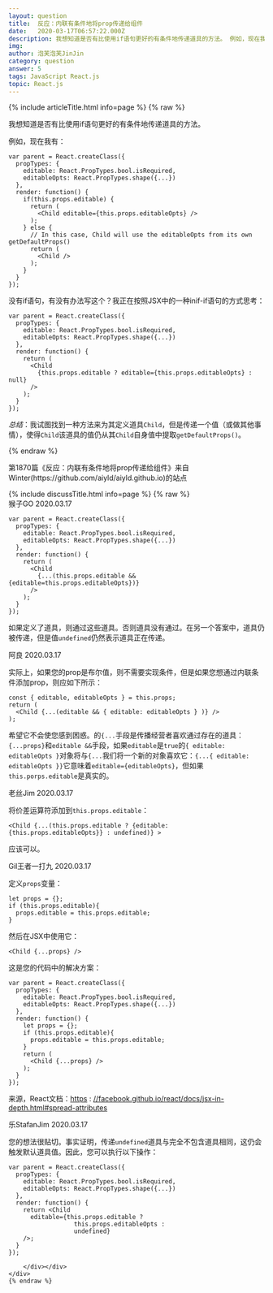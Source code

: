 ```yaml
---
layout: question
title:  反应：内联有条件地将prop传递给组件
date:   2020-03-17T06:57:22.000Z
description: 我想知道是否有比使用if语句更好的有条件地传递道具的方法。 例如，现在我有：var parent = React.createClass({  ...
img: 
author: 泡芙泡芙JinJin
category: question
answer: 5
tags: JavaScript React.js
topic: React.js
---
```

<div class="article-root">
  <div class="article">
    {% include articleTitle.html info=page %}
    {% raw %}
    <div class="article-content"><p><font style="vertical-align: inherit;"><font style="vertical-align: inherit;">我想知道是否有比使用if语句更好的有条件地传递道具的方法。 </font></font></p>

<p><font style="vertical-align: inherit;"><font style="vertical-align: inherit;">例如，现在我有：</font></font></p>

<pre><code>var parent = React.createClass({<font></font>
  propTypes: {<font></font>
    editable: React.PropTypes.bool.isRequired,<font></font>
    editableOpts: React.PropTypes.shape({...})<font></font>
  },<font></font>
  render: function() {<font></font>
    if(this.props.editable) {<font></font>
      return (<font></font>
        &lt;Child editable={this.props.editableOpts} /&gt;<font></font>
      );<font></font>
    } else {<font></font>
      // In this case, Child will use the editableOpts from its own getDefaultProps()<font></font>
      return (<font></font>
        &lt;Child /&gt;<font></font>
      );<font></font>
    }<font></font>
  }<font></font>
});<font></font>
</code></pre>

<p><font style="vertical-align: inherit;"><font style="vertical-align: inherit;">没有if语句，有没有办法写这个？</font><font style="vertical-align: inherit;">我正在按照JSX中的一种inif-if语句的方式思考：</font></font></p>

<pre><code>var parent = React.createClass({<font></font>
  propTypes: {<font></font>
    editable: React.PropTypes.bool.isRequired,<font></font>
    editableOpts: React.PropTypes.shape({...})<font></font>
  },<font></font>
  render: function() {<font></font>
    return (<font></font>
      &lt;Child <font></font>
        {this.props.editable ? editable={this.props.editableOpts} : null} <font></font>
      /&gt;<font></font>
    );<font></font>
  }<font></font>
});<font></font>
</code></pre>

<p><em><font style="vertical-align: inherit;"><font style="vertical-align: inherit;">总结</font></font></em><font style="vertical-align: inherit;"><font style="vertical-align: inherit;">：我试图找到一种方法来为其定义道具</font></font><code>Child</code><font style="vertical-align: inherit;"><font style="vertical-align: inherit;">，但是传递一个值（或做其他事情），使得</font></font><code>Child</code><font style="vertical-align: inherit;"><font style="vertical-align: inherit;">该道具的值仍从其</font></font><code>Child</code><font style="vertical-align: inherit;"><font style="vertical-align: inherit;">自身</font><font style="vertical-align: inherit;">值中提取</font></font><code>getDefaultProps()</code><font style="vertical-align: inherit;"><font style="vertical-align: inherit;">。</font></font></p></div>
    {% endraw %}
  </div>
  <p class="winter_mark">第1870篇《反应：内联有条件地将prop传递给组件》来自Winter(https://github.com/aiyld/aiyld.github.io)的站点</p>
  <div class="discuss-wrapper">
    {% include discussTitle.html info=page %}
    {% raw %}
    <div class="discuss-list">
    <div class="discuss-item">
        <div class="discuss-parent">
          <div class="discuss-meta">
            <span class="discuss-user">猴子GO</span>
            <span class="discuss-time">2020.03.17</span>
          </div>
          <div class="discuss-comment"><pre><code>var parent = React.createClass({<font></font>
  propTypes: {<font></font>
    editable: React.PropTypes.bool.isRequired,<font></font>
    editableOpts: React.PropTypes.shape({...})<font></font>
  },<font></font>
  render: function() {<font></font>
    return (<font></font>
      &lt;Child <font></font>
        {...(this.props.editable &amp;&amp; {editable=this.props.editableOpts})} <font></font>
      /&gt;<font></font>
    );<font></font>
  }<font></font>
});<font></font>
</code></pre>

<p><font style="vertical-align: inherit;"><font style="vertical-align: inherit;">如果定义了道具，则通过这些道具。</font><font style="vertical-align: inherit;">否则道具没有通过。</font><font style="vertical-align: inherit;">在另一个答案中，道具仍被传递，但是值</font></font><code>undefined</code><font style="vertical-align: inherit;"><font style="vertical-align: inherit;">仍然表示道具正在传递。</font></font></p></div>
        </div></div><div class="discuss-item">
        <div class="discuss-parent">
          <div class="discuss-meta">
            <span class="discuss-user">阿良</span>
            <span class="discuss-time">2020.03.17</span>
          </div>
          <div class="discuss-comment"><p><font style="vertical-align: inherit;"><font style="vertical-align: inherit;">实际上，如果您的prop是布尔值，则不需要实现条件，但是如果您想通过内联条件添加prop，则应如下所示：</font></font></p>

<pre><code>const { editable, editableOpts } = this.props;<font></font>
return (<font></font>
  &lt;Child {...(editable &amp;&amp; { editable: editableOpts } )} /&gt;<font></font>
);<font></font>
</code></pre>

<p><font style="vertical-align: inherit;"><font style="vertical-align: inherit;">希望它不会使您感到困惑。</font><font style="vertical-align: inherit;">的</font></font><code>{...</code><font style="vertical-align: inherit;"><font style="vertical-align: inherit;">手段是传播经营者喜欢通过存在的道具：</font></font><code>{...props}</code><font style="vertical-align: inherit;"><font style="vertical-align: inherit;">和</font></font><code>editable &amp;&amp;</code><font style="vertical-align: inherit;"><font style="vertical-align: inherit;">手段，如果</font></font><code>editable</code><font style="vertical-align: inherit;"><font style="vertical-align: inherit;">是</font></font><code>true</code><font style="vertical-align: inherit;"><font style="vertical-align: inherit;">的</font></font><code>{ editable: editableOpts }</code><font style="vertical-align: inherit;"><font style="vertical-align: inherit;">对象将与</font></font><code>{...</code><font style="vertical-align: inherit;"><font style="vertical-align: inherit;">我们将一个新的对象喜欢它：</font></font><code>{...{ editable: editableOpts }}</code><font style="vertical-align: inherit;"><font style="vertical-align: inherit;">它意味着</font></font><code>editable={editableOpts}</code><font style="vertical-align: inherit;"><font style="vertical-align: inherit;">，但如果</font></font><code>this.porps.editable</code><font style="vertical-align: inherit;"><font style="vertical-align: inherit;">是真实的。</font></font></p></div>
        </div></div><div class="discuss-item">
        <div class="discuss-parent">
          <div class="discuss-meta">
            <span class="discuss-user">老丝Jim</span>
            <span class="discuss-time">2020.03.17</span>
          </div>
          <div class="discuss-comment"><p><font style="vertical-align: inherit;"><font style="vertical-align: inherit;">将价差运算符添加到</font></font><code>this.props.editable</code><font style="vertical-align: inherit;"><font style="vertical-align: inherit;">：</font></font></p>

<pre><code>&lt;Child {...(this.props.editable ? {editable: {this.props.editableOpts}} : undefined)} &gt;
</code></pre>

<p><font style="vertical-align: inherit;"><font style="vertical-align: inherit;">应该可以。</font></font></p></div>
        </div></div><div class="discuss-item">
        <div class="discuss-parent">
          <div class="discuss-meta">
            <span class="discuss-user">Gil王者一打九</span>
            <span class="discuss-time">2020.03.17</span>
          </div>
          <div class="discuss-comment"><p><font style="vertical-align: inherit;"><font style="vertical-align: inherit;">定义</font></font><code>props</code><font style="vertical-align: inherit;"><font style="vertical-align: inherit;">变量：</font></font></p>

<pre><code>let props = {};<font></font>
if (this.props.editable){<font></font>
  props.editable = this.props.editable;<font></font>
}<font></font>
</code></pre>

<p><font style="vertical-align: inherit;"><font style="vertical-align: inherit;">然后在JSX中使用它：</font></font></p>

<pre><code>&lt;Child {...props} /&gt;
</code></pre>

<p><font style="vertical-align: inherit;"><font style="vertical-align: inherit;">这是您的代码中的解决方案：</font></font></p>

<pre><code>var parent = React.createClass({<font></font>
  propTypes: {<font></font>
    editable: React.PropTypes.bool.isRequired,<font></font>
    editableOpts: React.PropTypes.shape({...})<font></font>
  },<font></font>
  render: function() {<font></font>
    let props = {};<font></font>
    if (this.props.editable){<font></font>
      props.editable = this.props.editable;<font></font>
    }<font></font>
    return (<font></font>
      &lt;Child {...props} /&gt;<font></font>
    );<font></font>
  }<font></font>
});<font></font>
</code></pre>

<p><font style="vertical-align: inherit;"><font style="vertical-align: inherit;">来源，React文档：</font><a href="https://facebook.github.io/react/docs/jsx-in-depth.html#spread-attributes" rel="noreferrer"><font style="vertical-align: inherit;">https</font></a><font style="vertical-align: inherit;"> : </font></font><a href="https://facebook.github.io/react/docs/jsx-in-depth.html#spread-attributes" rel="noreferrer"><font style="vertical-align: inherit;"><font style="vertical-align: inherit;">//facebook.github.io/react/docs/jsx-in-depth.html#spread-attributes</font></font></a></p></div>
        </div></div><div class="discuss-item">
        <div class="discuss-parent">
          <div class="discuss-meta">
            <span class="discuss-user">乐StafanJim</span>
            <span class="discuss-time">2020.03.17</span>
          </div>
          <div class="discuss-comment"><p><font style="vertical-align: inherit;"><font style="vertical-align: inherit;">您的想法很贴切。</font><font style="vertical-align: inherit;">事实证明，传递</font></font><code>undefined</code><font style="vertical-align: inherit;"><font style="vertical-align: inherit;">道具与完全不包含道具相同，这仍会触发默认道具值。</font><font style="vertical-align: inherit;">因此，您可以执行以下操作：</font></font></p>

<pre><code>var parent = React.createClass({<font></font>
  propTypes: {<font></font>
    editable: React.PropTypes.bool.isRequired,<font></font>
    editableOpts: React.PropTypes.shape({...})<font></font>
  },<font></font>
  render: function() {<font></font>
    return &lt;Child <font></font>
      editable={this.props.editable ?<font></font>
                  this.props.editableOpts : <font></font>
                  undefined}<font></font>
    /&gt;;<font></font>
  }<font></font>
});<font></font>
</code></pre></div>
        </div></div>
    </div>
    {% endraw %}
  </div>
<div>
